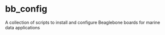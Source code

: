 # bb_config
A collection of scripts to install and configure Beaglebone boards for marine data applications
